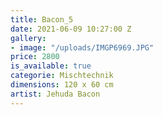 ```yaml
---
title: Bacon_5
date: 2021-06-09 10:27:00 Z
gallery:
- image: "/uploads/IMGP6969.JPG"
price: 2800
is_available: true
categorie: Mischtechnik
dimensions: 120 x 60 cm
artist: Jehuda Bacon
---
```


